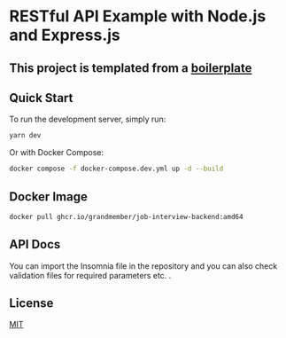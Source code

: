 # RESTful API Example with Node.js and Express.js

## This project is templated from a  [boilerplate](https://github.com/hagopj13/node-express-boilerplate)

## Quick Start

To run the development server, simply run:

```bash
yarn dev
```

Or with Docker Compose:

```bash
docker compose -f docker-compose.dev.yml up -d --build
```

## Docker Image

```bash
docker pull ghcr.io/grandmember/job-interview-backend:amd64
```

## API Docs

You can import the Insomnia file in the repository and you can also check validation files for required parameters etc. .

## License

[MIT](LICENSE)
